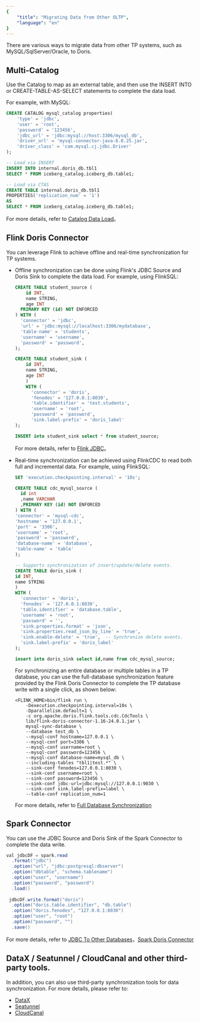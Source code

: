 ```yaml
---
{
    "title": "Migrating Data from Other OLTP",
    "language": "en"
}
---
```


<!-- 
Licensed to the Apache Software Foundation (ASF) under one
or more contributor license agreements.  See the NOTICE file
distributed with this work for additional information
regarding copyright ownership.  The ASF licenses this file
to you under the Apache License, Version 2.0 (the
"License"); you may not use this file except in compliance
with the License.  You may obtain a copy of the License at

  http://www.apache.org/licenses/LICENSE-2.0

Unless required by applicable law or agreed to in writing,
software distributed under the License is distributed on an
"AS IS" BASIS, WITHOUT WARRANTIES OR CONDITIONS OF ANY
KIND, either express or implied.  See the License for the
specific language governing permissions and limitations
under the License.
-->


There are various ways to migrate data from other TP systems, such as MySQL/SqlServer/Oracle, to Doris.

## Multi-Catalog

Use the Catalog to map as an external table, and then use the INSERT INTO or CREATE-TABLE-AS-SELECT statements to complete the data load.

For example, with MySQL:
```sql
CREATE CATALOG mysql_catalog properties(
    'type' = 'jdbc',
    'user' = 'root',
    'password' = '123456',
    'jdbc_url' = 'jdbc:mysql://host:3306/mysql_db',
    'driver_url' = 'mysql-connector-java-8.0.25.jar',
    'driver_class' = 'com.mysql.cj.jdbc.Driver'
);

-- Load via INSERT
INSERT INTO internal.doris_db.tbl1
SELECT * FROM iceberg_catalog.iceberg_db.table1;

-- Load via CTAS
CREATE TABLE internal.doris_db.tbl1
PROPERTIES('replication_num' = '1')
AS
SELECT * FROM iceberg_catalog.iceberg_db.table1;
```

For more details, refer to [Catalog Data Load](../../../data-operate/import/import-way/insert-into-manual)。

## Flink Doris Connector

You can leverage Flink to achieve offline and real-time synchronization for TP systems.

- Offline synchronization can be done using Flink's JDBC Source and Doris Sink to complete the data load. For example, using FlinkSQL:
  ```sql
  CREATE TABLE student_source (
      id INT,
      name STRING,
      age INT
    PRIMARY KEY (id) NOT ENFORCED
  ) WITH (
    'connector' = 'jdbc',
    'url' = 'jdbc:mysql://localhost:3306/mydatabase',
    'table-name' = 'students',
    'username' = 'username',
    'password' = 'password',
  );

  CREATE TABLE student_sink (
      id INT,
      name STRING,
      age INT
      ) 
      WITH (
        'connector' = 'doris',
        'fenodes' = '127.0.0.1:8030',
        'table.identifier' = 'test.students',
        'username' = 'root',
        'password' = 'password',
        'sink.label-prefix' = 'doris_label'
  );

  INSERT into student_sink select * from student_source;
  ```
  For more details, refer to [Flink JDBC](https://nightlies.apache.org/flink/flink-docs-master/zh/docs/connectors/table/jdbc/#%e5%a6%82%e4%bd%95%e5%88%9b%e5%bb%ba-jdbc-%e8%a1%a8)。

- Real-time synchronization can be achieved using FlinkCDC to read both full and incremental data. For example, using FlinkSQL:
  ```sql
  SET 'execution.checkpointing.interval' = '10s';

  CREATE TABLE cdc_mysql_source (
    id int
    ,name VARCHAR
    ,PRIMARY KEY (id) NOT ENFORCED
  ) WITH (
  'connector' = 'mysql-cdc',
  'hostname' = '127.0.0.1',
  'port' = '3306',
  'username' = 'root',
  'password' = 'password',
  'database-name' = 'database',
  'table-name' = 'table'
  );

  -- Supports synchronization of insert/update/delete events.
  CREATE TABLE doris_sink (
  id INT,
  name STRING
  ) 
  WITH (
    'connector' = 'doris',
    'fenodes' = '127.0.0.1:8030',
    'table.identifier' = 'database.table',
    'username' = 'root',
    'password' = '',
    'sink.properties.format' = 'json',
    'sink.properties.read_json_by_line' = 'true',
    'sink.enable-delete' = 'true',  -- Synchronize delete events.
    'sink.label-prefix' = 'doris_label'
  );

  insert into doris_sink select id,name from cdc_mysql_source;
  ```

  For synchronizing an entire database or multiple tables in a TP database, you can use the full-database synchronization feature provided by the Flink Doris Connector to complete the TP database write with a single click, as shown below:
  ```shell
  <FLINK_HOME>bin/flink run \
      -Dexecution.checkpointing.interval=10s \
      -Dparallelism.default=1 \
      -c org.apache.doris.flink.tools.cdc.CdcTools \
      lib/flink-doris-connector-1.16-24.0.1.jar \
      mysql-sync-database \
      --database test_db \
      --mysql-conf hostname=127.0.0.1 \
      --mysql-conf port=3306 \
      --mysql-conf username=root \
      --mysql-conf password=123456 \
      --mysql-conf database-name=mysql_db \
      --including-tables "tbl1|test.*" \
      --sink-conf fenodes=127.0.0.1:8030 \
      --sink-conf username=root \
      --sink-conf password=123456 \
      --sink-conf jdbc-url=jdbc:mysql://127.0.0.1:9030 \
      --sink-conf sink.label-prefix=label \
      --table-conf replication_num=1 
  ```    
  For more details, refer to [Full Database Synchronization](../../../ecosystem/flink-doris-connector.md#full-database-synchronization)

## Spark Connector
You can use the JDBC Source and Doris Sink of the Spark Connector to complete the data write.
```java
val jdbcDF = spark.read
  .format("jdbc")
  .option("url", "jdbc:postgresql:dbserver")
  .option("dbtable", "schema.tablename")
  .option("user", "username")
  .option("password", "password")
  .load()
  
 jdbcDF.write.format("doris")
  .option("doris.table.identifier", "db.table")
  .option("doris.fenodes", "127.0.0.1:8030")
  .option("user", "root")
  .option("password", "")
  .save() 
```
For more details, refer to [JDBC To Other Databases](https://spark.apache.org/docs/latest/sql-data-sources-jdbc.html)，[Spark Doris Connector](../../../ecosystem//spark-doris-connector.md#batch-write)

## DataX / Seatunnel / CloudCanal and other third-party tools.

In addition, you can also use third-party synchronization tools for data synchronization. For more details, please refer to:
- [DataX](../../../ecosystem/datax)
- [Seatunnel](../../../ecosystem/seatunnel)
- [CloudCanal](../../../ecosystem/cloudcanal)